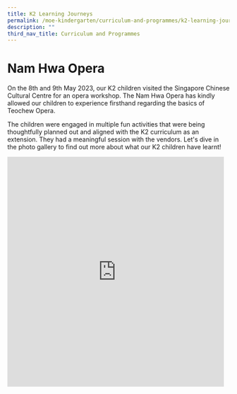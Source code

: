 ```yaml
---
title: K2 Learning Journeys
permalink: /moe-kindergarten/curriculum-and-programmes/k2-learning-journeys/
description: ""
third_nav_title: Curriculum and Programmes
---
```

# Nam Hwa Opera
On the 8th and 9th May 2023, our K2 children visited the Singapore Chinese Cultural Centre for an opera workshop. The Nam Hwa Opera has kindly allowed our children to experience firsthand regarding the basics of Teochew Opera.

The children were engaged in multiple fun activities that were being thoughtfully planned out and aligned with the K2 curriculum as an extension. They had a meaningful session with the vendors. Let's dive in the photo gallery to find out more about what our K2 children have learnt!

<iframe src="https://docs.google.com/presentation/d/e/2PACX-1vTT69LkEUGnBoAAOXDwNe8msYTxaOhCsNUoEbheBkwjfo9tt46MjVMJmkQtEaJd05IvG8JIA1VC6Hf6/embed?start=true&amp;loop=true&amp;delayms=5000" frameborder="0" width="491" height="520" allowfullscreen="true"></iframe>